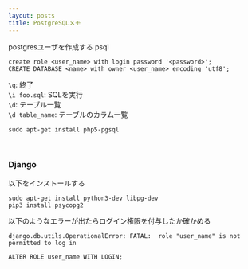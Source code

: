 ```yaml
---
layout: posts
title: PostgreSQLメモ 
---
```

postgresユーザを作成する
psql

```
create role <user_name> with login password '<password>';
CREATE DATABASE <name> with owner <user_name> encoding 'utf8';
```

`\q`: 終了  
`\i foo.sql`: SQLを実行  
`\d`: テーブル一覧  
`\d table_name`: テーブルのカラム一覧  

```
sudo apt-get install php5-pgsql
```
<br>

### Django
以下をインストールする

```
sudo apt-get install python3-dev libpg-dev
pip3 install psycopg2
```

以下のようなエラーが出たらログイン権限を付与したか確かめる

```
django.db.utils.OperationalError: FATAL:  role "user_name" is not permitted to log in
```

```
ALTER ROLE user_name WITH LOGIN;
```
